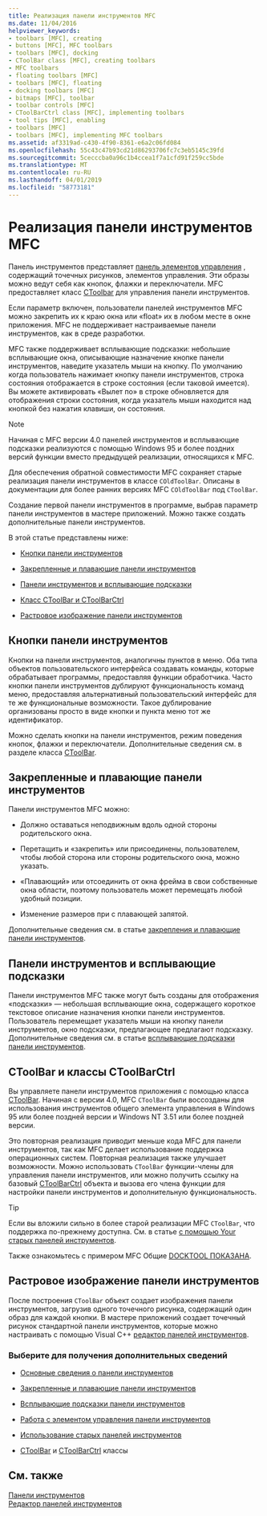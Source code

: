 ```yaml
---
title: Реализация панели инструментов MFC
ms.date: 11/04/2016
helpviewer_keywords:
- toolbars [MFC], creating
- buttons [MFC], MFC toolbars
- toolbars [MFC], docking
- CToolBar class [MFC], creating toolbars
- MFC toolbars
- floating toolbars [MFC]
- toolbars [MFC], floating
- docking toolbars [MFC]
- bitmaps [MFC], toolbar
- toolbar controls [MFC]
- CToolBarCtrl class [MFC], implementing toolbars
- tool tips [MFC], enabling
- toolbars [MFC]
- toolbars [MFC], implementing MFC toolbars
ms.assetid: af3319ad-c430-4f90-8361-e6a2c06fd084
ms.openlocfilehash: 55c43c47b93cd21d86293706fc7c3eb5145c39fd
ms.sourcegitcommit: 5cecccba0a96c1b4ccea1f7a1cfd91f259cc5bde
ms.translationtype: MT
ms.contentlocale: ru-RU
ms.lasthandoff: 04/01/2019
ms.locfileid: "58773181"
---
```

# <a name="mfc-toolbar-implementation"></a>Реализация панели инструментов MFC

Панель инструментов представляет [панель элементов управления](../mfc/control-bars.md) , содержащий точечных рисунков, элементов управления. Эти образы можно ведут себя как кнопок, флажки и переключатели. MFC предоставляет класс [CToolbar](../mfc/reference/ctoolbar-class.md) для управления панели инструментов.

Если параметр включен, пользователи панелей инструментов MFC можно закрепить их к краю окна или «float» их в любом месте в окне приложения. MFC не поддерживает настраиваемые панели инструментов, как в среде разработки.

MFC также поддерживает всплывающие подсказки: небольшие всплывающие окна, описывающие назначение кнопке панели инструментов, наведите указатель мыши на кнопку. По умолчанию когда пользователь нажимает кнопку панели инструментов, строка состояния отображается в строке состояния (если таковой имеется). Вы можете активировать «Вылет по» в строке обновляется для отображения строки состояния, когда указатель мыши находится над кнопкой без нажатия клавиши, он состояния.

> [!NOTE]
>  Начиная с MFC версии 4.0 панелей инструментов и всплывающие подсказки реализуются с помощью Windows 95 и более поздних версий функции вместо предыдущей реализации, относящихся к MFC.

Для обеспечения обратной совместимости MFC сохраняет старые реализация панели инструментов в классе `COldToolBar`. Описаны в документации для более ранних версиях MFC `COldToolBar` под `CToolBar`.

Создание первой панели инструментов в программе, выбрав параметр панели инструментов в мастере приложений. Можно также создать дополнительные панели инструментов.

В этой статье представлены ниже:

- [Кнопки панели инструментов](#_core_toolbar_buttons)

- [Закрепленные и плавающие панели инструментов](#_core_docking_and_floating_toolbars)

- [Панели инструментов и всплывающие подсказки](#_core_toolbars_and_tool_tips)

- [Класс CToolBar и CToolBarCtrl](#_core_the_ctoolbar_and_ctoolbarctrl_classes)

- [Растровое изображение панели инструментов](#_core_the_toolbar_bitmap)

##  <a name="_core_toolbar_buttons"></a> Кнопки панели инструментов

Кнопки на панели инструментов, аналогичны пунктов в меню. Оба типа объектов пользовательского интерфейса создавать команды, которые обрабатывает программы, предоставляя функции обработчика. Часто кнопки панели инструментов дублируют функциональность команд меню, предоставляя альтернативный пользовательский интерфейс для те же функциональные возможности. Такое дублирование организованы просто в виде кнопки и пункта меню тот же идентификатор.

Можно сделать кнопки на панели инструментов, режим поведения кнопок, флажки и переключатели. Дополнительные сведения см. в разделе класса [CToolBar](../mfc/reference/ctoolbar-class.md).

##  <a name="_core_docking_and_floating_toolbars"></a> Закрепленные и плавающие панели инструментов

Панели инструментов MFC можно:

- Должно оставаться неподвижным вдоль одной стороны родительского окна.

- Перетащить и «закрепить» или присоединены, пользователем, чтобы любой сторона или стороны родительского окна, можно указать.

- «Плавающий» или отсоединить от окна фрейма в свои собственные окна области, поэтому пользователь может перемещать любой удобный позиции.

- Изменение размеров при с плавающей запятой.

Дополнительные сведения см. в статье [закрепления и плавающие панели инструментов](../mfc/docking-and-floating-toolbars.md).

##  <a name="_core_toolbars_and_tool_tips"></a> Панели инструментов и всплывающие подсказки

Панели инструментов MFC также могут быть созданы для отображения «подсказки» — небольшая всплывающие окна, содержащего короткое текстовое описание назначения кнопки панели инструментов. Пользователь перемещает указатель мыши на кнопку панели инструментов, окно подсказки, предлагающее предлагают подсказку. Дополнительные сведения см. в статье [всплывающие подсказки панели инструментов](../mfc/toolbar-tool-tips.md).

##  <a name="_core_the_ctoolbar_and_ctoolbarctrl_classes"></a> CToolBar и классы CToolBarCtrl

Вы управляете панели инструментов приложения с помощью класса [CToolBar](../mfc/reference/ctoolbar-class.md). Начиная с версии 4.0, MFC `CToolBar` были воссозданы для использования инструментов общего элемента управления в Windows 95 или более поздней версии и Windows NT 3.51 или более поздней версии.

Это повторная реализация приводит меньше кода MFC для панели инструментов, так как MFC делает использование поддержка операционных систем. Повторная реализация также улучшает возможности. Можно использовать `CToolBar` функции-члены для управления панели инструментов, или можно получить ссылку на базовый [CToolBarCtrl](../mfc/reference/ctoolbarctrl-class.md) объекта и вызова его члена функции для настройки панели инструментов и дополнительную функциональность.

> [!TIP]
>  Если вы вложили сильно в более старой реализации MFC `CToolBar`, что поддержка по-прежнему доступна. См. в статье [с помощью Your старых панелей инструментов](../mfc/using-your-old-toolbars.md).

Также ознакомьтесь с примером MFC Общие [DOCKTOOL ПОКАЗАНА](../overview/visual-cpp-samples.md).

##  <a name="_core_the_toolbar_bitmap"></a> Растровое изображение панели инструментов

После построения `CToolBar` объект создает изображения панели инструментов, загрузив одного точечного рисунка, содержащий один образ для каждой кнопки. В мастере приложений создает точечный рисунок стандартной панели инструментов, которые можно настраивать с помощью Visual C++ [редактор панелей инструментов](../windows/toolbar-editor.md).

### <a name="what-do-you-want-to-know-more-about"></a>Выберите для получения дополнительных сведений

- [Основные сведения о панели инструментов](../mfc/toolbar-fundamentals.md)

- [Закрепленные и плавающие панели инструментов](../mfc/docking-and-floating-toolbars.md)

- [Всплывающие подсказки панели инструментов](../mfc/toolbar-tool-tips.md)

- [Работа с элементом управления панели инструментов](../mfc/working-with-the-toolbar-control.md)

- [Использование старых панелей инструментов](../mfc/using-your-old-toolbars.md)

- [CToolBar](../mfc/reference/ctoolbar-class.md) и [CToolBarCtrl](../mfc/reference/ctoolbarctrl-class.md) классы

## <a name="see-also"></a>См. также

[Панели инструментов](../mfc/toolbars.md)<br/>
[Редактор панелей инструментов](../windows/toolbar-editor.md)
